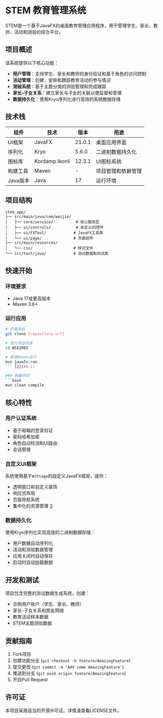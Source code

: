 # STEM 教育管理系统

STEM是一个基于JavaFX的桌面教育管理应用程序，用于管理学生、家长、教师、活动和测验的综合平台<cite/>。

## 项目概述

该系统提供以下核心功能：
- **用户管理**：支持学生、家长和教师的身份验证和基于角色的访问控制
- **活动管理**：创建、安排和跟踪教育活动的参与情况
- **测验系统**：基于主题分类的测验管理和完成跟踪
- **家长-子女关系**：建立家长与子女的关联以便监督和管理
- **数据持久化**：使用Kryo序列化进行高效的系统数据存储

## 技术栈

| 组件 | 技术 | 版本 | 用途 |
|------|------|------|------|
| UI框架 | JavaFX | 21.0.1 | 桌面应用界面 |
| 序列化 | Kryo | 5.6.0 | 二进制数据持久化 |
| 图标库 | Kordamp Ikonli | 12.3.1 | UI图标系统 |
| 构建工具 | Maven | - | 项目管理和依赖管理 |
| Java版本 | Java | 17 | 运行环境 | [1](#0-0) 

## 项目结构

```
stem_app/
├── src/main/java/com/weijie/
│   ├── core/service/          # 核心服务层
│   ├── ui/controls/           # 自定义UI控件
│   ├── ui/FXTool/            # JavaFX工具类
│   └── ui/page/              # 页面组件
├── src/main/resources/
│   └── css/                  # 样式文件
└── src/test/java/            # 测试数据和测试类
```

## 快速开始

### 环境要求
- Java 17或更高版本
- Maven 3.6+

### 运行应用
```bash
# 克隆项目
git clone [repository-url]

# 进入项目目录
cd WIA1002

# 使用Maven运行
mvn javafx:run
``` [2](#0-1) 

### 构建项目
```bash
mvn clean compile
```

## 核心特性

### 用户认证系统
- 基于邮箱的登录验证
- 密码哈希加密
- 角色自动检测和UI路由
- 会话管理

### 自定义UI框架
系统使用基于`WJStage`的自定义JavaFX框架，提供：
- 透明窗口和自定义装饰
- 响应式布局
- 页面导航系统
- 集中化的资源管理 [3](#0-2) 

### 数据持久化
使用Kryo序列化实现高效的二进制数据存储：
- 用户数据自动序列化
- 活动和测验数据管理
- 应用关闭时自动保存
- 启动时自动加载数据

## 开发和测试

项目包含完整的测试数据生成系统，创建：
- 示例用户账户（学生、家长、教师）
- 家长-子女关系和朋友网络
- 教育活动样本数据
- STEM主题测验数据

## 贡献指南

1. Fork项目
2. 创建功能分支 (`git checkout -b feature/AmazingFeature`)
3. 提交更改 (`git commit -m 'Add some AmazingFeature'`)
4. 推送到分支 (`git push origin feature/AmazingFeature`)
5. 开启Pull Request

## 许可证

本项目采用适当的开源许可证。详情请查看LICENSE文件。
